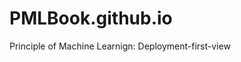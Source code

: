 # PMLBook.github.io
Principle of Machine Learnign: Deployment-first-view


<!-- Google tag (gtag.js) -->
<script async src="https://www.googletagmanager.com/gtag/js?id=G-0HQMPESCSN"></script>
<script>
  window.dataLayer = window.dataLayer || [];
  function gtag(){dataLayer.push(arguments);}
  gtag('js', new Date());

  gtag('config', 'G-0HQMPESCSN');
</script>


<script type="text/javascript" id="clstr_globe" src="//clustrmaps.com/globe.js?d=06DuCmf206QlXB0PwXp_5bEXHN0MJWuVeBiYDLQ4Ovc"></script>
